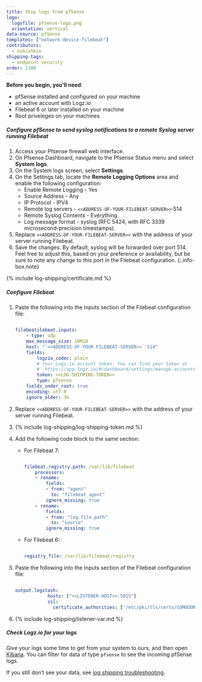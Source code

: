 ```yaml
---
title: Ship logs from pfSense
logo:
  logofile: pfsense-logo.png
  orientation: vertical
data-source: pfSense
templates: ["network-device-filebeat"]
contributors:
  - nshishkin
shipping-tags:
  - endpoint-security
order: 1380
---
```


**Before you begin, you'll need**: 

* pfSense installed and configured on your machine
* an active account with Logz.io
* Filebeat 6 or later installed on your machine
* Root priveleges on your machines 

<div class="tasklist">


##### Configure pfSense to send syslog notifications to a remote Syslog server running Filebeat

1. Access your Pfsense firewall web interface.
2. On Pfsense Dashboard, navigate to the Pfsense Status menu and select **System logs**.
3. On the System logs screen, select **Settings**.
4. On the Settings tab, locate the **Remote Logging Options** area and enable the following configuration:
   * Enable Remote Logging - Yes
   * Source Address - Any
   * IP Protocol - IPV4
   * Remote log servers - `<<ADDRESS-OF-YOUR-FILEBEAT-SERVER>>`:514
   * Remote Syslog Contents - Everything
   * Log message format - syslog (RFC 5424, with RFC 3339 microsecond-precision timestamps).
5. Replace `<<ADDRESS-OF-YOUR-FILEBEAT-SERVER>>` with the address of your server running Filebeat.
6. Save the changes.
   <!-- info-box-start:info -->
   By default, syslog will be forwarded over port 514. Feel free to adjust this, based on your preference or availability, but be sure to note any change to this port in the Filebeat configuration.
   {:.info-box.note}
   <!-- info-box-end -->

{% include log-shipping/certificate.md %}


##### Configure Filebeat

1. Paste the following into the Inputs section of the Filebeat configuration file:

   ```yaml
   
   filebeatilebeat.inputs:
       - type: udp
       max_message_size: 10MiB
       host: "`<<ADDRESS-OF-YOUR-FILEBEAT-SERVER>>`:514"
       fields:
           logzio_codec: plain
           # Your Logz.io account token. You can find your token at
           #  https://app.logz.io/#/dashboard/settings/manage-accounts
           token: <<LOG-SHIPPING-TOKEN>>
           type: pfsense
       fields_under_root: true
       encoding: utf-8
       ignore_older: 3h
   
   ```

2. Replace `<<ADDRESS-OF-YOUR-FILEBEAT-SERVER>>` with the address of your server running Filebeat.
3. {% include log-shipping/log-shipping-token.md %}
4. Add the following code block to the same section:
   * For Filebeat 7:

      ```yaml
      
      filebeat.registry.path: /var/lib/filebeat
          processors:
          - rename:
              fields:
              - from: "agent"
                to: "filebeat_agent"
              ignore_missing: true
          - rename:
              fields:
              - from: "log.file.path"
                to: "source"
              ignore_missing: true
      ```

   * For Filebeat 6:
   
      ```yaml
      
      registry_file: /var/lib/filebeat/registry
      
      ```

5. Paste the following into the Inputs section of the Filebeat configuration file:

   ```yaml
   
   output.logstash:
               hosts: ["<<LISTENER-HOST>>:5015"]
               ssl:
                 certificate_authorities: ['/etc/pki/tls/certs/COMODORSADomainValidationSecureServerCA.crt']
   
   ```

6. {% include log-shipping/listener-var.md %}


##### Check Logz.io for your logs

Give your logs some time to get from your system to ours, and then open [Kibana](https://app.logz.io/#/dashboard/kibana/discover?). You can filter for data of type `pfsense` to see the incoming pfSense logs.
  
If you still don’t see your data, see [log shipping troubleshooting](https://docs.logz.io/user-guide/log-shipping/log-shipping-troubleshooting.html).

</div>

